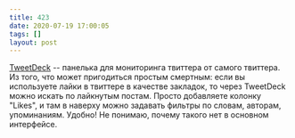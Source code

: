```yaml
---
title: 423
date: 2020-07-19 17:00:05
tags: []
layout: post
---
```


[TweetDeck](https://tweetdeck.twitter.com/) -- панелька для мониторинга твиттера от самого твиттера. Из того, что может пригодиться простым смертным: если вы используете лайки в твиттере в качестве закладок, то через TweetDeck можно искать по лайкнутым постам. Просто добавляете колонку "Likes", и там в наверху можно задавать фильтры по словам, авторам, упоминаниям. Удобно! Не понимаю, почему такого нет в основном интерфейсе.
